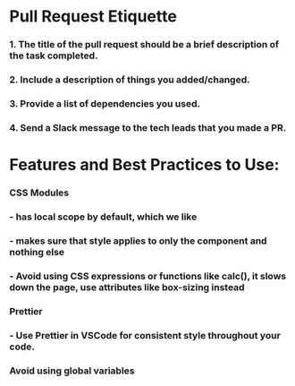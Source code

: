 # Pull Request Etiquette

### 1. The title of the pull request should be a brief description of the task completed.
### 2. Include a description of things you added/changed.
### 3. Provide a list of dependencies you used. 
### 4. Send a Slack message to the tech leads that you made a PR.


# Features and Best Practices to Use:
### CSS Modules
###   - has local scope by default, which we like
###   - makes sure that style applies to only the component and nothing else
###   - Avoid using CSS expressions or functions like calc(), it slows down the page, use attributes like box-sizing instead

### Prettier
###   - Use Prettier in VSCode for consistent style throughout your code.

### Avoid using global variables

